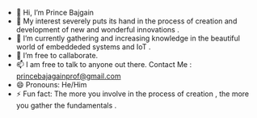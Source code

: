 - 👋 Hi, I’m Prince Bajgain
- 👀 My interest severely puts its hand in the process of creation and development of new and wonderful innovations .
- 🌱 I’m currently gathering and increasing knowledge in the beautiful world of embeddeded systems and IoT .
- 💞️ I’m free to callaborate.
- 📫 I am free to talk to anyone out there. Contact Me : princebajagainprof@gmail.com
- 😄 Pronouns: He/Him
- ⚡ Fun fact: The more you involve in the process of creation , the more you gather the fundamentals .

<!---
mainprins/mainprins is a ✨ special ✨ repository because its `README.md` (this file) appears on your GitHub profile.
You can click the Preview link to take a look at your changes.
--->
